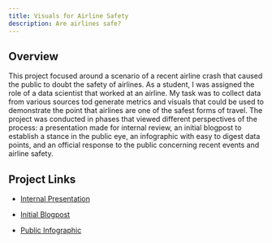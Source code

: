 ```yaml
---
title: Visuals for Airline Safety
description: Are airlines safe?
---
```


## Overview
This project focused around a scenario of a recent airline crash that caused the public to doubt the safety of airlines. As a student, I was assigned the role of a data scientist that worked at an airline. My task was to collect data from various sources tod generate metrics and visuals that could be used to demonstrate the point that airlines are one of the safest forms of travel. The project was conducted in phases that viewed different perspectives of the process: a presentation made for internal review, an initial blogpost to establish a stance in the public eye, an infographic with easy to digest data points, and an official response to the public concerning recent events and airline safety. 

## Project Links

* <a href="../materials/air_safety/Airline_Metrics.pdf" target="_blank">Internal Presentation</a>

* <a href="../materials/air_safety/4.3 Blogpost.pdf" target="_blank">Initial Blogpost</a>

* <a href="../materials/air_safety/5.3 Infographic.pdf" target="_blank">Public Infographic</a>
